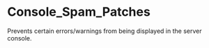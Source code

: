 # Console_Spam_Patches
Prevents certain errors/warnings from being displayed in the server console.

